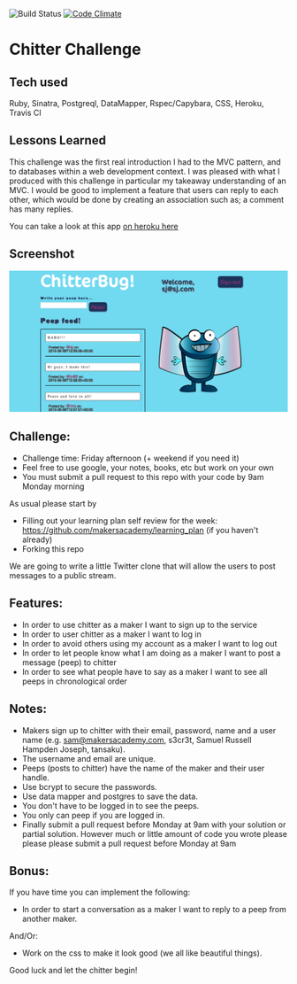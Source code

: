 ![Build Status](https://travis-ci.org/veliancreate/chitter-challenge.svg?branch=master) [![Code Climate](https://codeclimate.com/github/veliancreate/chitter-challenge/badges/gpa.svg)](https://codeclimate.com/github/veliancreate/chitter-challenge)

Chitter Challenge
=================

## Tech used

Ruby, Sinatra, Postgreql, DataMapper, Rspec/Capybara, CSS, Heroku, Travis CI

## Lessons Learned

This challenge was the first real introduction I had to the MVC pattern, and to databases within a web development context. I was pleased with what I produced with this challenge in particular my takeaway understanding of an MVC. I would be good to implement a feature that users can reply to each other, which would be done by creating an association such as; a comment has many replies.

You can take a look at this app [on heroku here](https://chitterbug.herokuapp.com/)

## Screenshot

![screenshot](screenshot.png)

Challenge:
-------

* Challenge time: Friday afternoon (+ weekend if you need it)
* Feel free to use google, your notes, books, etc but work on your own
* You must submit a pull request to this repo with your code by 9am Monday morning

As usual please start by 

* Filling out your learning plan self review for the week: https://github.com/makersacademy/learning_plan (if you haven't already)
* Forking this repo

We are going to write a little Twitter clone that will allow the users to post messages to a public stream.

Features:
-------

* In order to use chitter as a maker I want to sign up to the service
* In order to user chitter as a maker I want to log in
* In order to avoid others using my account as a maker I want to log out
* In order to let people know what I am doing as a maker I want to post a message (peep) to chitter
* In order to see what people have to say as a maker I want to see all peeps in chronological order

Notes:
------

* Makers sign up to chitter with their email, password, name and a user name (e.g. sam@makersacademy.com, s3cr3t, Samuel Russell Hampden Joseph, tansaku).
* The username and email are unique.
* Peeps (posts to chitter) have the name of the maker and their user handle.
* Use bcrypt to secure the passwords.
* Use data mapper and postgres to save the data.
* You don't have to be logged in to see the peeps.
* You only can peep if you are logged in.
* Finally submit a pull request before Monday at 9am with your solution or partial solution.  However much or little amount of code you wrote please please please submit a pull request before Monday at 9am

Bonus:
-----

If you have time you can implement the following:

* In order to start a conversation as a maker I want to reply to a peep from another maker.

And/Or:

* Work on the css to make it look good (we all like beautiful things).

Good luck and let the chitter begin!
